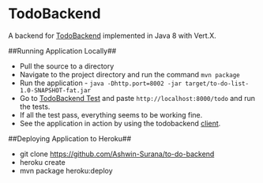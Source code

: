 TodoBackend
===========
A backend for [TodoBackend](http://www.todobackend.com) implemented in Java 8 with Vert.X. 

##Running Application Locally##
* Pull the source to a directory
* Navigate to the project directory and run the command `mvn package`
* Run the application - `java -Dhttp.port=8002 -jar target/to-do-list-1.0-SNAPSHOT-fat.jar`
* Go to [TodoBackend Test](http://todobackend.com/specs/index.html) and paste `http://localhost:8000/todo` and run the tests.
* If all the test pass, everything seems to be working fine.
* See the application in action by using the todobackend [client](http://www.todobackend.com/client/index.html).


##Deploying Application to Heroku##
* git clone https://github.com/Ashwin-Surana/to-do-backend
* heroku create
* mvn package heroku:deploy


